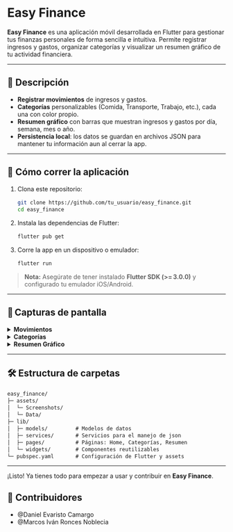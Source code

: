 # Easy Finance

**Easy Finance** es una aplicación móvil desarrollada en Flutter para gestionar tus finanzas personales de forma sencilla e intuitiva. Permite registrar ingresos y gastos, organizar categorías y visualizar un resumen gráfico de tu actividad financiera.

---

## 📖 Descripción

- **Registrar movimientos** de ingresos y gastos.  
- **Categorías** personalizables (Comida, Transporte, Trabajo, etc.), cada una con color propio.  
- **Resumen gráfico** con barras que muestran ingresos y gastos por día, semana, mes o año.  
- **Persistencia local**: los datos se guardan en archivos JSON para mantener tu información aun al cerrar la app.

---

## 🚀 Cómo correr la aplicación

1. Clona este repositorio:

    ```bash
    git clone https://github.com/tu_usuario/easy_finance.git
    cd easy_finance
    ```

2. Instala las dependencias de Flutter:

    ```bash
    flutter pub get
    ```

3. Corre la app en un dispositivo o emulador:

    ```bash
    flutter run
    ```

> **Nota:** Asegúrate de tener instalado **Flutter SDK (>= 3.0.0)** y configurado tu emulador iOS/Android.

---

## 📸 Capturas de pantalla

<details>
<summary><strong>Movimientos</strong></summary>

<table>
<tr>
  <th>Acción</th>
  <th>Imagen</th>
</tr>
<tr>
  <td>Agregar Ingreso</td>
  <td><img src="assets/Screenshots/AgregarIngreso.png" alt="Agregar Ingreso" width="260"/></td>
</tr>
<tr>
  <td>Agregar Gasto</td>
  <td><img src="assets/Screenshots/AgregarGasto.png"  alt="Agregar Gasto"   width="260"/></td>
</tr>
</table>

</details>

<details>
<summary><strong>Categorías</strong></summary>

<table>
<tr>
  <th>Pantalla</th>
  <th>Imagen</th>
</tr>
<tr>
  <td>Lista de Categorías</td>
  <td><img src="assets/Screenshots/Categoria.png"          alt="Lista"     width="220"/></td>
</tr>
<tr>
  <td>Nueva Categoría</td>
  <td><img src="assets/Screenshots/NuevaCategoria.png"     alt="Nueva"     width="220"/></td>
</tr>
<tr>
  <td>Eliminar Categoría</td>
  <td><img src="assets/Screenshots/EliminarCategoria.png"  alt="Eliminar"  width="220"/></td>
</tr>
</table>

</details>

<details>
<summary><strong>Resumen Gráfico</strong></summary>

<p align="center">
  <img src="assets/Screenshots/Resumen.png" alt="Resumen" width="300"/>
</p>

*Gráfico de barras de ingresos y gastos.*

</details>

---

## 🛠️ Estructura de carpetas

```
easy_finance/
├─ assets/
│  └─ Screenshots/
│  └─ Data/
├─ lib/
│  ├─ models/         # Modelos de datos
│  ├─ services/       # Servicios para el manejo de json
│  ├─ pages/          # Páginas: Home, Categorías, Resumen
│  └─ widgets/        # Componentes reutilizables
└─ pubspec.yaml       # Configuración de Flutter y assets
```

---

¡Listo! Ya tienes todo para empezar a usar y contribuir en **Easy Finance**.

## 👥 Contribuidores

- @Daniel Evaristo Camargo
- @Marcos Iván Ronces Noblecia
